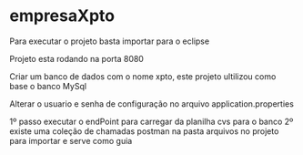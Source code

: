 # empresaXpto

Para executar o projeto basta importar para o eclipse

Projeto esta rodando na porta 8080

Criar um banco de dados com o nome xpto, este projeto ultilizou como base o banco MySql

Alterar o usuario e senha de configuração no arquivo application.properties

1º passo executar o endPoint para carregar da planilha cvs para o banco
2º existe uma coleção de chamadas postman na pasta arquivos no projeto para importar e serve como guia